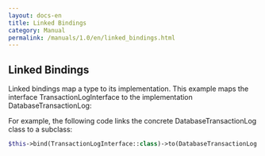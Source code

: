 ```yaml
---
layout: docs-en
title: Linked Bindings
category: Manual
permalink: /manuals/1.0/en/linked_bindings.html
---
```

## Linked Bindings

Linked bindings map a type to its implementation. This example maps the interface TransactionLogInterface to the implementation DatabaseTransactionLog:

For example, the following code links the concrete DatabaseTransactionLog class to a subclass:

```php
$this->bind(TransactionLogInterface::class)->to(DatabaseTransactionLog::class);
```

